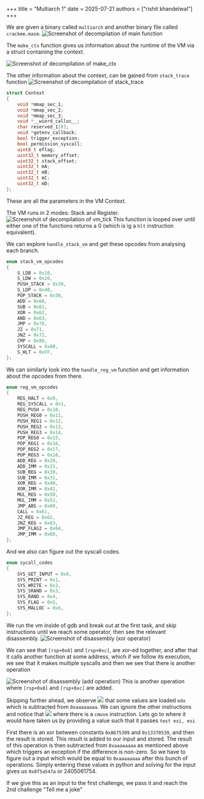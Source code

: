 +++
title = "Multiarch 1"
date = 2025-07-21
authors = ["rishit khandelwal"]
+++

We are given a binary called `multiarch` and another binary file called `crackme.masm`.
![Screenshot of decompilation of main function](main.png)

The `make_ctx` function gives us information about the runtime of the VM via a struct containing the context.

![Screenshot of decompilation of `make_ctx`](make_ctx.png)

The other information about the context, can be gained from `stack_trace` function
![Screenshot of decompilation of `stack_trace`](stack_trace.png)

```c
struct Context
{
    void *mmap_sec_1;      
    void *mmap_sec_2;     
    void *mmap_sec_3;    
    void *__wierd_calloc__;              
    char reserved_1[8];            
    void *getenv_callback;
    bool trigger_exception; 
    bool permission_syscall;
    uint8_t eflag;         
    uint32_t memory_offset;
    uint32_t stack_offset;
    uint32_t mA;         
    uint32_t mB;        
    uint32_t mC;       
    uint32_t mD;      
};
```

These are all the parameters in the VM Context.

The VM runs in 2 modes: Stack and Register.
![Screenshot of decompilation of `vm_tick`](vm_tick.png)
This function is looped over until either one of the functions returns a 0 (which is ig a `hlt` instruction equivalent).

We can explore `handle_stack_vm` and get these opcodes from analysing each branch.

```c
enum stack_vm_opcodes
{
    S_LDB = 0x10,
    S_LDW = 0x20,
    PUSH_STACK = 0x30,
    S_LDP = 0x40,
    POP_STACK = 0x50,
    ADD = 0x60,
    SUB = 0x61,
    XOR = 0x62,
    AND = 0x63,
    JMP = 0x70,
    JZ = 0x71,
    JNZ = 0x72,
    CMP = 0x80,
    SYSCALL = 0xA0,
    S_HLT = 0xFF,
};
```

We can similarly look into the `handle_reg_vm` function and get information about the opcodes from there.

```c
enum reg_vm_opcodes
{
    REG_HALT = 0x0,
    REG_SYSCALL = 0x1,
    REG_PUSH = 0x10,
    PUSH_REG0 = 0x11,
    PUSH_REG1 = 0x12,
    PUSH_REG2 = 0x13,
    PUSH_REG3 = 0x14,
    POP_REG0 = 0x15,
    POP_REG1 = 0x16,
    POP_REG2 = 0x17,
    POP_REG3 = 0x18,
    ADD_REG = 0x20,
    ADD_IMM = 0x21,
    SUB_REG = 0x30,
    SUB_IMM = 0x31,
    XOR_REG = 0x40,
    XOR_IMM = 0x41,
    MUL_REG = 0x50,
    MUL_IMM = 0x51,
    JMP_ABS = 0x60,
    CALL = 0x61,
    JZ_REG = 0x62,
    JNZ_REG = 0x63,
    JMP_FLAG2 = 0x64,
    JMP_IMM = 0x68,
};
```

And we also can figure out the syscall codes.

```c
enum sycall_codes
{
    SYS_GET_INPUT = 0x0,
    SYS_PRINT = 0x1,
    SYS_WRITE = 0x2,
    SYS_SRAND = 0x3,
    SYS_RAND = 0x4,
    SYS_FLAG = 0x5,
    SYS_MALLOC = 0x6,
};
```

We run the vm inside of gdb and break out at the first task, and skip instructions until we reach some operator, then see the relevant disassembly.
![Screenshot of disassembly (xor operator)](./gdb_xor.png)

We can see that `[rsp+0x8]` and `[rsp+0xc]`, are xor-ed together, and after that it calls another function at some address, which if we follow its execution, we see that it makes multiple syscalls and then we see that there is another operation

![Screenshot of disassembly (add operation)](./gdb_add.png)
This is another operation where `[rsp+0x8]` and `[rsp+0xc]` are added.

Skipping further ahead, we observe ![ ](./gdb_cmp.png) that some values are loaded `edx` which is subtracted from `0xaaaaaaaa`.
We can ignore the other instructions and notice that ![](./gdb_cmp_ext.png) where there is a `cmove` instruction. Lets go to where it would have taken us by providing a value such that it passes `test esi, esi`

First there is an xor between constants `0x8675309` and `0x13370539`, and then the result is stored.
This result is added to our input and stored. The result of this operation is then subtracted from `0xaaaaaaaa` as mentioned above which triggers an exception if the difference is non-zero. So we have to figure out a input which would be equal to `0xaaaaaaaa` after this bunch of operations. Simply entering these values in python and solving for the input gives us `0x8f5a547a` or 2405061754.

If we give this as an input to the first challenge, we pass it and reach the 2nd challenge "Tell me a joke"
